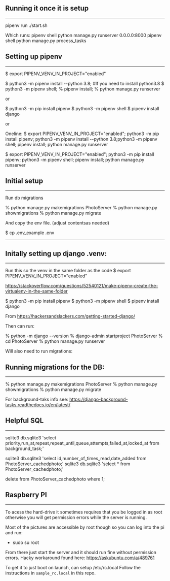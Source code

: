 ## Running it once it is setup
-------------------------------
pipenv run ./start.sh

Which runs:
pipenv shell python manage.py runserver 0.0.0.0:8000
pipenv shell python manage.py process_tasks


## Setting up pipenv
---------------------
$ export PIPENV_VENV_IN_PROJECT="enabled"

$ python3 -m pipenv install --python 3.8; #If you need to install python3.8
$ python3 -m pipenv shell;
% pipenv install; 
% python manage.py runserver


or 

$ python3 -m pip install pipenv
$ python3 -m pipenv shell
$ pipenv install django

or  

Oneline: 
$ export PIPENV_VENV_IN_PROJECT="enabled"; python3 -m pip install pipenv; python3 -m pipenv install --python 3.8;python3 -m pipenv shell; pipenv install; python manage.py runserver

$ export PIPENV_VENV_IN_PROJECT="enabled"; python3 -m pip install pipenv; python3 -m pipenv shell; pipenv install; python manage.py runserver


## Initial setup
----------------
Run db migrations

% python manage.py makemigrations PhotoServer
% python manage.py showmigrations
% python manage.py migrate

And copy the env file. (adjust contentsas needed)

$ cp .env_example .env

* * * 


## Initally setting up django .venv:
-------------------------------------

Run this so the venv in the same folder as the code
$ export PIPENV_VENV_IN_PROJECT="enabled"

<https://stackoverflow.com/questions/52540121/make-pipenv-create-the-virtualenv-in-the-same-folder> 


$ python3 -m pip install pipenv
$ python3 -m pipenv shell
$ pipenv install django

From <https://hackersandslackers.com/getting-started-django/> 

Then can run:
 
 % python -m django --version
 % django-admin startproject PhotoServer
 % cd PhotoServer
 % python manage.py runserver

Will also need to run migrations:

## Running migrations for the DB:
---------------------------------
% python manage.py makemigrations PhotoServer
% python manage.py showmigrations
% python manage.py migrate

For background-taks info see:
https://django-background-tasks.readthedocs.io/en/latest/


## Helpful SQL 
---------------------------------
sqlite3 db.sqlite3 'select priority,run_at,repeat,repeat_until,queue,attempts,failed_at,locked_at from background_task;'

sqlite3 db.sqlite3 'select id,number_of_times_read,date_added from PhotoServer_cachedphoto;'
sqlite3 db.sqlite3 'select * from PhotoServer_cachedphoto;'

delete from PhotoServer_cachedphoto where 1;


## Raspberry PI
----------------

To acess the hard-drive it sometimes requires that you be logged in as root otherwise you will get permission errors while the server is running.

Most of the pictures are accessible by root though so you can log into the pi and run:
- sudo su root

From there just start the server and it should run fine without permission errors. Hacky workaround found here: https://askubuntu.com/a/489761

To get it to just boot on launch, can setup /etc/rc.local
Follow the instructions in `sample_rc.local` in this repo.
